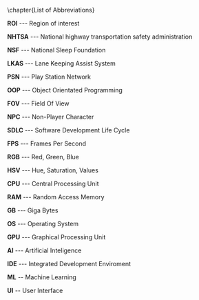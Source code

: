 \chapter{List of Abbreviations}

**ROI** --- Region of interest

**NHTSA** --- National highway transportation safety administration

**NSF** --- National Sleep Foundation

**LKAS** --- Lane Keeping Assist System

**PSN** --- Play Station Network

**OOP** --- Object Orientated Programming

**FOV** --- Field Of View

**NPC** --- Non-Player Character

**SDLC** --- Software Development Life Cycle

**FPS** --- Frames Per Second

**RGB** --- Red, Green, Blue

**HSV** --- Hue, Saturation, Values

**CPU** --- Central Processing Unit 

**RAM** --- Random Access Memory

**GB** --- Giga Bytes

**OS** --- Operating System

**GPU** --- Graphical Processing Unit

**AI** --- Artificial Inteligence 

**IDE** --- Integrated Development Enviroment

**ML** -- Machine Learning

**UI** -- User Interface
